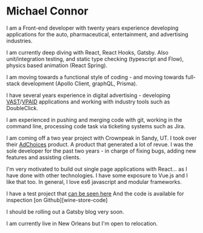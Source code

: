 # Michael Connor

I am a Front-end developer with twenty years experience developing applications for the auto, pharmaceutical, entertainment, and advertising industries.

I am currently deep diving with React, React Hooks, Gatsby. Also unit/integration testing, and static type checking (typescript and Flow), physics based animation (React Spring).

I  am moving towards a functional style of coding - and moving towards full-stack development (Apollo Client, graphQL, Prisma).

I have several years experience in digital advertising - developing [VAST][vast]/[VPAID][vpaid] applications and working with industry tools such as DoubleClick.

I am experienced in pushing and merging code with git, working in the command line, processing code task via ticketing systems such as Jira.

I am coming off a two year project with Crownpeak in Sandy, UT. I took over their [AdChoices][adchoices] product. A product that generated a lot of revue. I was the sole developer for the past two years - in charge of fixing bugs, adding new features and assisting clients.

I'm very motivated to build out single page applications with React... as I have done with other technologies. I have some exposure to Vue.js and I like that too. In general, I love es6 javascript and modular frameworks.

I have a test project that [can be seen here][hooks-wine-store]
And the code is available for inspection [on Github][wine-store-code]

I should be rolling out a Gatsby blog very soon.

I am currently live in New Orleans but I'm open to relocation.


[github-link]: https://github.com/mconnor
[wine-store]: https://hooks-wine-store.mconnor.now.sh/
[hooks-wine-store]: https://hooks-wine-store.mconnor.now.sh/
[adchoices]: https://youradchoices.com/
[vpaid]: https://www.iab.com/guidelines/digital-video-player-ad-interface-definition-vpaid-2-0/
[vast]: https://www.iab.com/guidelines/digital-video-ad-serving-template-vast-3-0/
